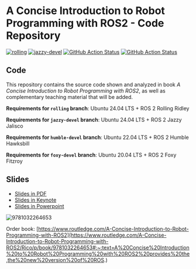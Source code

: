 # A Concise Introduction to Robot Programming with ROS2 - Code Repository

[![rolling](https://github.com/fmrico/book_ros2/actions/workflows/rolling.yaml/badge.svg)](https://github.com/fmrico/book_ros2/actions/workflows/rolling.yaml)
[![jazzy-devel](https://github.com/fmrico/book_ros2/actions/workflows/jazzy-devel.yaml/badge.svg)](https://github.com/fmrico/book_ros2/actions/workflows/jazzy-devel.yaml)
[![GitHub Action
Status](https://github.com/fmrico/book_ros2/actions/workflows/humble-devel.yaml/badge.svg?branch=humble-devel)](https://github.com/fmrico/book_ros2)
[![GitHub Action
Status](https://github.com/fmrico/book_ros2/workflows/foxy-devel/badge.svg)](https://github.com/fmrico/book_ros2)

## Code

This repository contains the source code shown and analyzed in book _A Concise Introduction to Robot Programming with ROS2_, as well as complementary teaching material that will be added.

**Requirements for `rolling` branch**: Ubuntu 24.04 LTS + ROS 2 Rolling Ridley

**Requirements for `jazzy-devel` branch**: Ubuntu 24.04 LTS + ROS 2 Jazzy Jalisco

**Requirements for `humble-devel` branch**: Ubuntu 22.04 LTS + ROS 2 Humble Hawksbill

**Requirements for `foxy-devel` branch**: Ubuntu 20.04 LTS + ROS 2 Foxy Fitzroy

## Slides

* [Slides in PDF](https://www.dropbox.com/s/jgxuyz02wupkie6/BR2_Chapters_PDF.zip?dl=0)
* [Slides in Keynote](https://www.dropbox.com/s/ge56cw4j2v7e6df/BR2_Chapters_KEY.zip?dl=0)
* [Slides in Powerpoint](https://www.dropbox.com/s/s6y5z33ofsm2blw/BR2_Chapters_PPT.zip?dl=0)

![9781032264653](https://user-images.githubusercontent.com/3810011/183239477-c98ee6a0-332f-40d2-b368-08a1383747e6.jpg)

Order book: [https://www.routledge.com/A-Concise-Introduction-to-Robot-Programming-with-ROS2](https://www.routledge.com/A-Concise-Introduction-to-Robot-Programming-with-ROS2/Rico/p/book/9781032264653#:~:text=A%20Concise%20Introduction%20to%20Robot%20Programming%20with%20ROS2%20provides%20the,the%20new%20version%20of%20ROS.)
